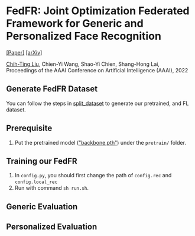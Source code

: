 # FedFR: Joint Optimization Federated Framework for Generic and Personalized Face Recognition

[[Paper]](https://ojs.aaai.org/index.php/AAAI/article/view/20057/19816) [[arXiv]](https://arxiv.org/abs/2112.12496)

[Chih-Ting Liu](https://jackie840129.github.io/), Chien-Yi Wang, Shao-Yi Chien, Shang-Hong Lai, <br/>Proceedings of the AAAI Conference on Artificial Intelligence (AAAI), 2022

## Generate FedFR Dataset

You can follow the steps in [split_dataset](split_dataset) to generate our pretrained, and FL dataset.

## Prerequisite

1. Put the pretrained model (["backbone.pth"](https://drive.google.com/file/d/19d-Qm-RkBh9E2P1o_ZbdrHAyoZocFZbK/view?usp=sharing)) under the `pretrain/` folder.

## Training our FedFR
1. In `config.py`, you should first change the path of `config.rec` and `config.local_rec`
2. Run with command `sh run.sh`.

## Generic Evaluation

## Personalized Evaluation
